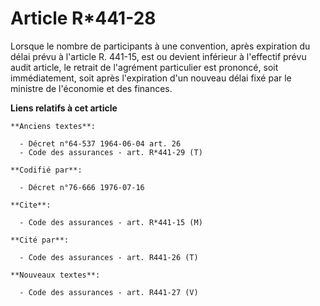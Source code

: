 # Article R*441-28

Lorsque le nombre de participants à une convention, après expiration du délai prévu à l'article R. 441-15, est ou devient
inférieur à l'effectif prévu audit article, le retrait de l'agrément particulier est prononcé, soit immédiatement, soit après
l'expiration d'un nouveau délai fixé par le ministre de l'économie et des finances.

**Liens relatifs à cet article**

	**Anciens textes**:

	  - Décret n°64-537 1964-06-04 art. 26
	  - Code des assurances - art. R*441-29 (T)

	**Codifié par**:

	  - Décret n°76-666 1976-07-16

	**Cite**:

	  - Code des assurances - art. R*441-15 (M)

	**Cité par**:

	  - Code des assurances - art. R441-26 (T)

	**Nouveaux textes**:

	  - Code des assurances - art. R441-27 (V)
